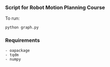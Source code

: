 ### Script for Robot Motion Planning Course
To run:
```bash
python graph.py
```

### Requirements 
```text
- oapackage
- tqdm
- numpy
```